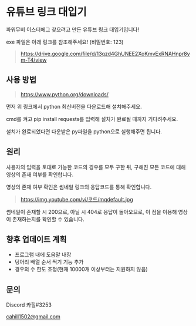 유튜브 링크 대입기
=============
파워무비 이스터에그 찾으려고 만든 유튜브 링크 대입기입니다!

exe 파일은 아래 링크를 참조해주세요! (비밀번호: 123)

> https://drive.google.com/file/d/13qzd4GhUNEE2XoKmvExRNAHnpr8ym-T4/view

사용 방법
-------------
> https://www.python.org/downloads/

먼저 위 링크에서 python 최신버전을 다운로드해 설치해주세요.

cmd를 켜고 pip install requests를 입력해 설치가 완료될 때까지 기다려주세요.

설치가 완료되었다면 다운받은 py파일을 python으로 실행해주면 됩니다.


원리
-------------
사용자의 입력을 토대로 가능한 코드의 경우를 모두 구한 뒤,
구해진 모든 코드에 대해 영상의 존재 여부를 확인합니다.

영상의 존재 여부 확인은 썸네일 링크의 응답코드를 통해 확인합니다.

> https://img.youtube.com/vi/코드/mqdefault.jpg

썸네일이 존재할 시 200으로, 아닐 시 404로 응답이 돌아오므로,
이 점을 이용해 영상이 존재하는지를 확인할 수 있습니다.


향후 업데이트 계획
-------------
- 프로그램 내에 도움말 내장
- 덩어리 배열 순서 찍기 기능 추가
- 경우의 수 한도 조정(현재 10000개 이상부터는 지원하지 않음)

문의
-------------
Discord 카힐#3253

cahill1502@gmail.com
